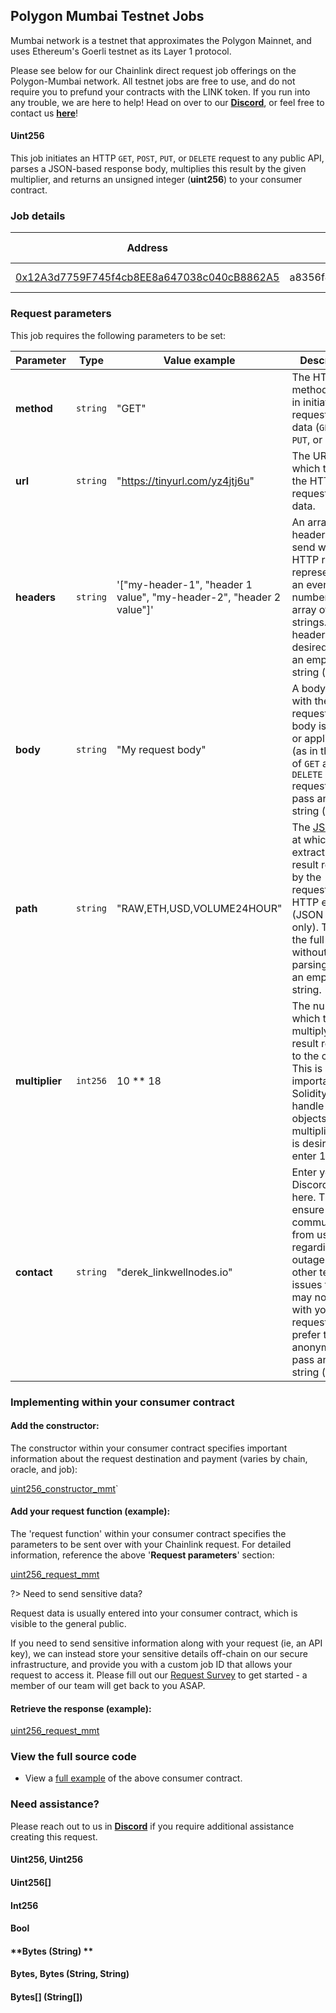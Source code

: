 ## Polygon Mumbai Testnet Jobs
Mumbai network is a testnet that approximates the Polygon Mainnet, and uses Ethereum's Goerli testnet as its Layer 1 protocol.

Please see below for our Chainlink direct request job offerings on the Polygon-Mumbai network.  All testnet jobs are free to use, and do not require you to prefund your contracts with the LINK token.  If you run into any trouble, we are here to help!  Head on over to our [**Discord**](https://discord.gg/AJ66pRz4), or feel free to contact us [**here**](https://linkwellnodes.io/Home.html#contact-us "Contact LinkWell Nodes")!

<!-- tabs:start -->
#### **Uint256**

This job initiates an HTTP `GET`, `POST`, `PUT`, or `DELETE` request to any public API, parses a JSON-based response body, multiplies this result by the given multiplier, and returns an unsigned integer (**uint256**) to your consumer contract.

### Job details

| Address                                    | JobID                            | Job Cost              |
|--------------------------------------------|----------------------------------|-----------------------|
| [0x12A3d7759F745f4cb8EE8a647038c040cB8862A5](https://mumbai.polygonscan.com/address/0x12a3d7759f745f4cb8ee8a647038c040cb8862a5) | a8356f48569c434eaa4ac5fcb4db5cc0 | 0 LINK                |

### Request parameters

This job requires the following parameters to be set:

| Parameter | Type | Value example | Description |
|-------------|-------------|------------------------------------------------|------------------------------------------------------------------------------------------------------------------------------------|
| **method** | `string` | "GET" | The HTTP method to use in initiating the request for data (`GET`, `POST`, `PUT`, or `DELETE`). |
| **url** | `string` | "https://tinyurl.com/yz4jtj6u" | The URL to which to send the HTTP request for data. |
| **headers** | `string` | '["my-header-1", "header 1 value", "my-header-2", "header 2 value"]' | An array of headers to send with the HTTP request, represented as an even-numbered array of strings. If no headers are desired, pass an empty string (""). |
| **body** | `string` | "My request body" | A body to send with the HTTP request. If no body is desired or applicable (as in the case of `GET` and `DELETE` requests), pass an empty string (""). |
| **path** | `string` | "RAW,ETH,USD,VOLUME24HOUR" | The [JSON Path](https://jsonpath.com/) at which to extract the result returned by the requested HTTP endpoint (JSON results only). To return the full result without parsing, pass an empty string. |
| **multiplier** | `int256` | 10 ** 18 | The number by which to multiply the result returned to the contract. This is important, as Solidity cannot handle decimal objects. If no multiplication is desired, enter 1. |
| **contact** | `string` | "derek_linkwellnodes.io" | Enter your Discord handle here. This will ensure rapid communication from us regarding outages or other technical issues that we may notice with your request. If you prefer to stay anonymous, pass an empty string (""). |

### Implementing within your consumer contract

#### Add the constructor:

The constructor within your consumer contract specifies important information about the request destination and payment (varies by chain, oracle, and job): 

[uint256_constructor_mmt](/Polygon-Mumbai/uint256/uint256.sol ':include :type=code :fragment=constructor')`

#### Add your request function (example):
The 'request function' within your consumer contract specifies the parameters to be sent over with your Chainlink request. For detailed information, reference the above '**Request parameters**' section:

[uint256_request_mmt](/Polygon-Mumbai/uint256/uint256.sol ':include :type=code :fragment=request')

?> Need to send sensitive data?

Request data is usually entered into your consumer contract, which is visible to the general public.

If you need to send sensitive information along with your request (ie, an API key), we can instead store your sensitive details off-chain on our secure infrastructure, and provide you with a custom job ID that allows your request to access it. Please fill out our [Request Survey](https://linkwellnodes.io/Getting-Started.html) to get started - a member of our team will get back to you ASAP. 


#### Retrieve the response (example):

[uint256_request_mmt](/Polygon-Mumbai/uint256/uint256.sol ':include :type=code :fragment=response')

### View the full source code

* View a [full example](https://github.com/LinkWellNodes/Documentation/blob/main/docs/services/jobs/testnets/Polygon-Mumbai/uint256/uint256.sol) of the above consumer contract.

### Need assistance?

Please reach out to us in [**Discord**](https://discord.gg/AJ66pRz4) if you require additional assistance creating this request.


#### **Uint256, Uint256**


#### **Uint256[]**


#### **Int256**


#### **Bool**


#### **Bytes (String) **


#### **Bytes, Bytes (String, String)**


#### **Bytes[] (String[])**


<!-- tabs:end -->